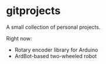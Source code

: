 # gitprojects
A small collection of personal projects.

Right now:
- Rotary encoder library for Arduino
- ArdBot-based two-wheeled robot